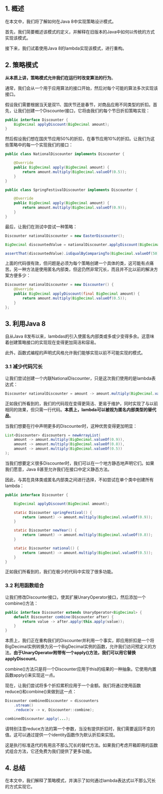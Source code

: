 ## 1. 概述

在本文中，我们将了解如何在Java 8中实现策略设计模式。

首先，我们简要概述该模式的定义，并解释在旧版本的Java中如何以传统的方式实现该模式。

接下来，我们试着使用Java 8的lambda实现该模式，进行重构。

## 2. 策略模式

**从本质上讲，策略模式允许我们在运行时改变算法的行为**。

通常，我们会从一个用于应用算法的接口开始，然后对每个可能的算法多次实现该接口。

假设我们需要根据当天是双11、国庆节还是春节，对商品应用不同类型的折扣。首先，让我们创建一个Discounter接口，它将由我们的每个节日折扣策略实现：

```java
public interface Discounter {
    BigDecimal applyDiscount(BigDecimal amount);
}
```

然后假设我们想在国庆节应用50%的折扣，在春节应用10%的折扣。让我们为这些策略中的每一个实现我们的接口：

```java
public class NationalDiscounter implements Discounter {

	@Override
	public BigDecimal apply(BigDecimal amount) {
		return amount.multiply(BigDecimal.valueOf(0.5));
	}
}
```

```java
public class SpringFestivalDiscounter implements Discounter {

	@Override
	public BigDecimal apply(BigDecimal amount) {
		return amount.multiply(BigDecimal.valueOf(0.9));
	}
}
```

最后，让我们在测试中尝试一种策略：

```java
Discounter nationalDiscounter = new EasterDiscounter();

BigDecimal discountedValue = nationalDiscounter.applyDiscount(BigDecimal.valueOf(100));

assertThat(discountedValue).isEqualByComparingTo(BigDecimal.valueOf(50));
```

上面的代码很有效，但问题是必须为每个策略创建一个具体的类，这可能有点痛苦。另一种方法是使用匿名内部类，但这仍然非常冗长，而且并不比以前的解决方案方便多少：

```java
Discounter nationalDiscounter = new Discounter() {
    @Override
    public BigDecimal applyDiscount(final BigDecimal amount) {
        return amount.multiply(BigDecimal.valueOf(0.5));
    }
};
```

## 3. 利用Java 8

自从Java 8发布以来，lambdas的引入使匿名内部类或多或少变得多余。这意味着创建策略接口的实现现在变得更加简洁和容易。

此外，函数式编程的声明式风格允许我们能够实现以前不可能实现的模式。

### 3.1 减少代码冗长

让我们尝试创建一个内联NationalDiscounter，只是这次我们使用的是lambda表达式：

```java
Discounter nationalDiscounter = amount -> amount.multiply(BigDecimal.valueOf(0.5));
```

正如我们所看到的，我们的代码现在变得更简洁、更易于维护，同时实现了与以前相同的效果，但只需一行代码。**本质上，lambda可以被视为匿名内部类型的替代品**。

当我们想要在行中声明更多的Discounter时，这种优势变得更加明显：

```java
List<Discounter> discounters = newArrayList(
    amount -> amount.multiply(BigDecimal.valueOf(0.9)),
    amount -> amount.multiply(BigDecimal.valueOf(0.8)),
    amount -> amount.multiply(BigDecimal.valueOf(0.5))
);
```

当我们想要定义很多Discounter时，我们可以在一个地方静态地声明它们。如果我们愿意，Java 8甚至允许我们在接口中定义静态方法。

因此，与其在具体类或匿名内部类之间进行选择，不如尝试在单个类中创建所有lambda：

```java
public interface Discounter {

	BigDecimal applyDiscount(BigDecimal amount);

	static Discounter springFestival() {
		return (amount) -> amount.multiply(BigDecimal.valueOf(0.9));
	}

	static Discounter newYear() {
		return (amount) -> amount.multiply(BigDecimal.valueOf(0.8));
	}

	static Discounter national() {
		return (amount) -> amount.multiply(BigDecimal.valueOf(0.5));
	}
}
```

正如我们所看到的，我们在极少的代码中实现了很多功能。

### 3.2 利用函数组合

让我们修改Discounter接口，使其扩展UnaryOperator接口，然后添加一个combine()方法：

```java
public interface Discounter extends UnaryOperator<BigDecimal> {
    default Discounter combine(Discounter after) {
        return value -> after.apply(this.apply(value));
    }
}
```

本质上，我们正在重构我们的Discounter并利用一个事实，即应用折扣是一个将BigDecimal实例转换为另一个BigDecimal实例的函数，允许我们访问预定义的方法。**由于UnaryOperator附带有一个apply()方法，我们可以用它替换applyDiscount**。

combine()方法只是将一个Discounter应用于this的结果的一种抽象。它使用内置函数apply()来实现这一点。

现在，让我们尝试将多个折扣累积应用于一个金额。我们将通过使用函数reduce()和combine()来做到这一点：

```java
Discounter combinedDiscounter = discounters
    .stream()
    .reduce(v -> v, Discounter::combine);

combinedDiscounter.apply(...);
```

请特别注意reduce方法的第一个参数，当没有提供折扣时，我们需要返回不变的值。这可以通过提供一个identity函数作为默认折扣来实现。

这是执行标准迭代的有用且不那么冗长的替代方法。如果我们考虑开箱即用的函数式组合方法，它还免费为我们提供了更多功能。

## 4. 总结

在本文中，我们解释了策略模式，并演示了如何通过lambda表达式以不那么冗长的方式实现它。